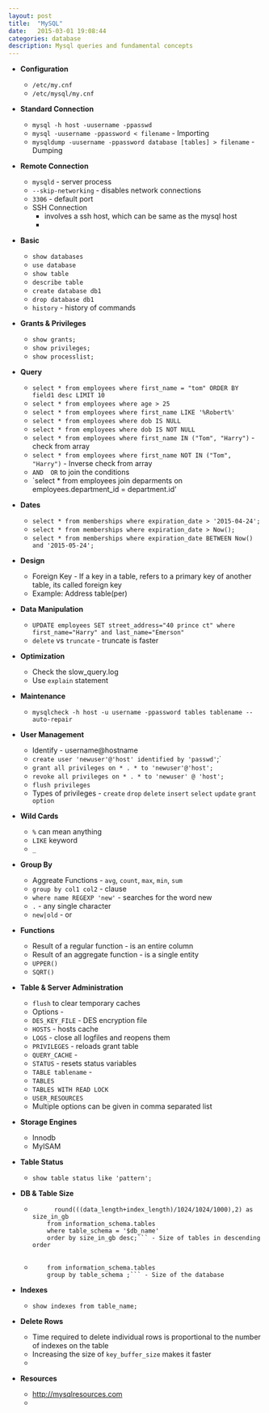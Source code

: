 ```yaml
---
layout: post
title:  "MySQL"
date:   2015-03-01 19:08:44
categories: database
description: Mysql queries and fundamental concepts
---
```


* __Configuration__
  * `/etc/my.cnf`
  * `/etc/mysql/my.cnf`

* __Standard Connection__
  * `mysql -h host -uusername -ppasswd`
  * `mysql -uusername -ppassword < filename` - Importing
  * `mysqldump -uusername -ppassword database [tables] > filename` - Dumping

* __Remote Connection__
  * `mysqld` - server process
  * `--skip-networking` - disables network connections
  * `3306` - default port
  * SSH Connection
    * involves a ssh host, which can be same as the mysql host
    * 

* __Basic__
  * `show databases`
  * `use database`
  * `show table`
  * `describe table`
  * `create database db1`
  * `drop database db1`
  * `history` - history of commands

* __Grants & Privileges__
  * `show grants;`
  * `show privileges;`
  * `show processlist;`

* __Query__
  * `select * from employees where first_name = "tom" ORDER BY field1 desc LIMIT 10`
  * `select * from employees where age > 25`
  * `select * from employees where first_name LIKE '%Robert%'`
  * `select * from employees where dob IS NULL`
  * `select * from employees where dob IS NOT NULL`
  * `select * from employees where first_name IN ("Tom", "Harry")` - check from array 
  * `select * from employees where first_name NOT IN ("Tom", "Harry")` - Inverse check from array
  * `AND  OR` to join the conditions
  * `select * from employees join deparments on employees.department_id = department.id'

* __Dates__
  * `select * from memberships where expiration_date > '2015-04-24';`
  * `select * from memberships where expiration_date > Now();`
  * `select * from memberships where expiration_date BETWEEN Now() and '2015-05-24';`

* __Design__
  * Foreign Key - If a key in a table, refers to a primary key of another table, its called foreign key
  * Example: Address table(per)

* __Data Manipulation__
  * `UPDATE employees SET street_address="40 prince ct" where first_name="Harry" and last_name="Emerson"`
  * `delete` vs `truncate` - truncate is faster

* __Optimization__
  * Check the slow_query.log
  * Use `explain` statement

* __Maintenance__
  * `mysqlcheck -h host -u username -ppassword tables tablename --auto-repair`

* __User Management__
  * Identify - username@hostname
  * `create user 'newuser'@'host' identified by 'passwd'`;`
  * `grant all privileges on * . * to 'newuser'@'host';`
  * `revoke all privileges on * . * to 'newuser' @ 'host';`
  * `flush privileges`
  * Types of privileges - `create` `drop` `delete` `insert` `select` `update` `grant option`

* __Wild Cards__
  * `%` can mean anything
  * `LIKE` keyword
  * `_`
* __Group By__
  * Aggreate Functions - `avg`, `count`, `max`, `min`, `sum`
  * `group by col1 col2` - clause
  * `where name REGEXP 'new'` - searches for the word new
  * `.` - any single character
  * `new|old` - or 

* __Functions__
  * Result of a regular function - is an entire column
  * Result of an aggregate function - is a single entity
  * `UPPER()`
  * `SQRT()`

* __Table & Server Administration__
  * `flush` to clear temporary caches
  * Options - 
  * `DES_KEY_FILE` - DES encryption file
  * `HOSTS` - hosts cache
  * `LOGS` - close all logfiles and reopens them
  * `PRIVILEGES` - reloads grant table
  * `QUERY_CACHE` - 
  * `STATUS` - resets status variables
  * `TABLE tablename` - 
  * `TABLES`
  * `TABLES WITH READ LOCK`
  * `USER_RESOURCES`
  * Multiple options can be given in comma separated list

* __Storage Engines__
  * Innodb
  * MyISAM

* __Table Status__
  * `show table status like 'pattern';`
  
* __DB & Table Size__
  * ```select table_name as "Table",
          round(((data_length+index_length)/1024/1024/1000),2) as size_in_gb
        from information_schema.tables
        where table_schema = '$db_name'
        order by size_in_gb desc;``` - Size of tables in descending order
        
  * ```select table_schema "Data Base Name", sum( data_length + index_length ) / 1024 / 1024 "Data Base Size in MB" 
        from information_schema.tables 
        group by table_schema ;``` - Size of the database

* __Indexes__
  * `show indexes from table_name;`
  
* __Delete Rows__
  * Time required to delete individual rows is proportional to the number of indexes on the table
  * Increasing the size of `key_buffer_size` makes it faster
  * 
* __Resources__
  * http://mysqlresources.com
  * 
